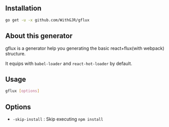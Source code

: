 ## Installation

``` bash
go get -u -x github.com/WithGJR/gflux
```

## About this generator

gflux is a generator help you generating the basic react+flux(with webpack) structure.

It equips with `babel-loader` and `react-hot-loader` by default. 

## Usage

``` bash
gflux [options]
```

## Options

- `-skip-install` : Skip executing `npm install`
